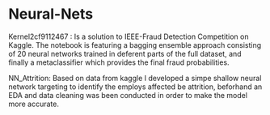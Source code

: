 # Neural-Nets



Kernel2cf9112467 : Is a solution to IEEE-Fraud Detection Competition on Kaggle. 
The notebook is featuring a bagging ensemble approach consisting of 20 neural networks trained in deferent parts of the full dataset, 
and finally a metaclassifier which provides the final fraud probabilities.                                                          




NN_Attrition: Based on data from kaggle I developed a simpe shallow neural network targeting to identify the employs affected be attrition,
beforhand an EDA and data cleaning was been conducted in order to make the model more accurate.
